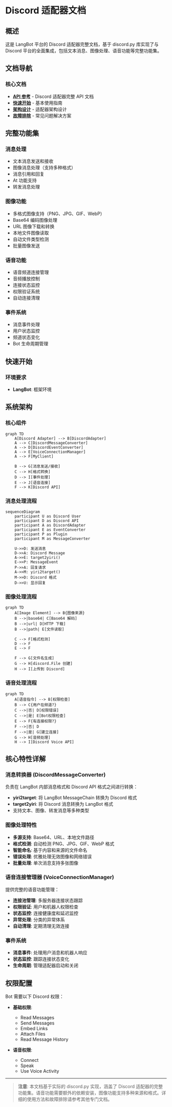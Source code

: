 # Discord 适配器文档

## 概述

这是 LangBot 平台的 Discord 适配器完整文档，基于 discord.py 库实现了与 Discord 平台的全面集成，包括文本消息、图像处理、语音功能等完整功能集。

## 文档导航

### 核心文档
- **[API 参考](api_reference.md)** - Discord 适配器完整 API 文档
- **[快速开始](quick_start.md)** - 基本使用指南
- **[架构设计](design.md)** - 适配器架构设计
- **[故障排除](troubleshooting.md)** - 常见问题解决方案

## 完整功能集

### 消息处理
- 文本消息发送和接收
- 图像消息处理（支持多种格式）
- 消息引用和回复
- At 功能支持
- 转发消息处理

### 图像功能
- 多格式图像支持（PNG、JPG、GIF、WebP）
- Base64 编码图像处理
- URL 图像下载和转换
- 本地文件图像读取
- 自动文件类型检测
- 批量图像发送

### 语音功能
- 语音频道连接管理
- 音频播放控制
- 连接状态监控
- 权限验证系统
- 自动连接清理

### 事件系统
- 消息事件处理
- 用户状态监控
- 频道状态变化
- Bot 生命周期管理

## 快速开始

### 环境要求

- **LangBot**: 框架环境

## 系统架构

### 核心组件

```mermaid
graph TD
    A[Discord Adapter] --> B[DiscordAdapter]
    A --> C[DiscordMessageConverter]
    A --> D[DiscordEventConverter]
    A --> E[VoiceConnectionManager]
    A --> F[MyClient]
    
    B --> G[消息发送/接收]
    C --> H[格式转换]
    D --> I[事件处理]
    E --> J[语音连接]
    F --> K[Discord API]
```

### 消息处理流程

```mermaid
sequenceDiagram
    participant U as Discord User
    participant D as Discord API
    participant A as DiscordAdapter
    participant E as EventConverter
    participant P as Plugin
    participant M as MessageConverter
    
    U->>D: 发送消息
    D->>A: Discord Message
    A->>E: target2yiri()
    E->>P: MessageEvent
    P->>A: 回复请求
    A->>M: yiri2target()
    M->>D: Discord 格式
    D->>U: 显示回复
```

### 图像处理流程

```mermaid
graph TD
    A[Image Element] --> B{图像来源}
    B -->|base64| C[Base64 解码]
    B -->|url| D[HTTP 下载]
    B -->|path| E[文件读取]
    
    C --> F[格式检测]
    D --> F
    E --> F
    
    F --> G[文件名生成]
    G --> H[discord.File 创建]
    H --> I[上传到 Discord]
```

### 语音处理流程

```mermaid
graph TD
    A[语音指令] --> B[权限检查]
    B --> C{用户在频道?}
    C -->|否| D[权限错误]
    C -->|是| E[Bot权限检查]
    E --> F{有连接权限?}
    F -->|否| D
    F -->|是| G[建立连接]
    G --> H[音频处理]
    H --> I[Discord Voice API]
```

## 核心特性详解

### 消息转换器 (DiscordMessageConverter)

负责在 LangBot 内部消息格式和 Discord API 格式之间进行转换：

- **yiri2target**: 将 LangBot MessageChain 转换为 Discord 格式
- **target2yiri**: 将 Discord 消息转换为 LangBot 格式
- 支持文本、图像、转发消息等多种类型

### 图像处理特性

- **多源支持**: Base64、URL、本地文件路径
- **格式检测**: 自动检测 PNG、JPG、GIF、WebP 格式
- **智能命名**: 基于内容和来源的文件命名
- **错误处理**: 优雅处理无效图像和网络错误
- **批量处理**: 单次消息支持多张图像

### 语音连接管理器 (VoiceConnectionManager)

提供完整的语音功能管理：

- **连接池管理**: 多服务器连接状态跟踪
- **权限验证**: 用户和机器人权限检查
- **状态监控**: 连接健康度和延迟监控
- **异常处理**: 分类的异常体系
- **自动清理**: 定期清理无效连接

### 事件系统

- **消息事件**: 处理用户消息和机器人响应
- **状态监控**: 跟踪连接状态变化
- **生命周期**: 管理适配器启动和关闭

## 权限配置

Bot 需要以下 Discord 权限：

- **基础权限**:
  - Read Messages
  - Send Messages
  - Embed Links
  - Attach Files
  - Read Message History

- **语音权限**:
  - Connect
  - Speak
  - Use Voice Activity

---

> **注意**: 本文档基于实际的 discord.py 实现，涵盖了 Discord 适配器的完整功能集。语音功能需要额外的依赖安装，图像功能支持多种来源和格式。详细的使用方法和故障排除请参考其他专门文档。
